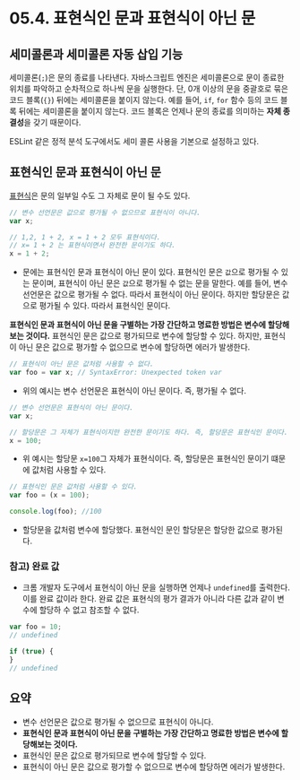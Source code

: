 # 05.4. 표현식인 문과 표현식이 아닌 문

## 세미콜론과 세미콜론 자동 삽입 기능

세미콜론(`;`)은 문의 종료를 나타낸다. 자바스크립트 엔진은 세미콜론으로 문이 종료한 위치를 파악하고 순차적으로 하나씩 문을 실행한다. 단, 0개 이상의 문을 중괄호로 묶은 코드 블록(`{}`) 뒤에는 세미콜론을 붙이지 않는다. 예를 들어, `if`, `for` 함수 등의 코드 블록 뒤에는 세미콜론을 붙이지 않는다. 코드 블록은 언제나 문의 종료를 의미하는 **자체 종결성**을 갖기 때문이다.

ESLint 같은 정적 분석 도구에서도 세미 콜론 사용을 기본으로 설정하고 있다.

## 표현식인 문과 표현식이 아닌 문

[표현식](https://github.com/ohtaekwon/Frontend-101/blob/main/JavaScript/DeepDive/05.%ED%91%9C%ED%98%84%EC%8B%9D%EA%B3%BC%20%EB%AC%B8/5.3\_%ED%91%9C%ED%98%84%EC%8B%9D%EA%B3%BC%20%EB%AC%B8.md)은 문의 일부일 수도 그 자체로 문이 될 수도 있다.

```js
// 변수 선언문은 값으로 평가될 수 없으므로 표현식이 아니다.
var x;

// 1,2, 1 + 2, x = 1 + 2 모두 표현식이다.
// x= 1 + 2 는 표현식이면서 완전한 문이기도 하다.
x = 1 + 2;
```

* 문에는 표현식인 문과 표현식이 아닌 문이 있다. 표현식인 문은 `값`으로 평가될 수 있는 문이며, 표현식이 아닌 문은 `값`으로 평가될 수 없는 문을 말한다. 예를 들어, 변수 선언문은 값으로 평가될 수 없다. 따라서 표현식이 아닌 문이다. 하지만 할당문은 값으로 평가될 수 있다. 따라서 표현식인 문이다.

**표현식인 문과 표현식이 아닌 문을 구별하는 가장 간단하고 명료한 방법은 변수에 할당해보는 것이다.** 표현식인 문은 값으로 평가되므로 변수에 할당할 수 있다. 하지만, 표현식이 아닌 문은 값으로 평가할 수 없으므로 변수에 할당하면 에러가 발생한다.

```js
// 표현식이 아닌 문은 값처럼 사용할 수 없다.
var foo = var x; // SyntaxError: Unexpected token var

```

* 위의 예시는 변수 선언문은 표현식이 아닌 문이다. 즉, 평가될 수 없다.

```js
// 변수 선언문은 표현식이 아닌 문이다.
var x;

// 할당문은 그 자체가 표현식이지만 완전한 문이기도 하다. 즉, 할당문은 표현식인 문이다.
x = 100;
```

* 위 예시는 할당문 `x=100`그 자체가 표현식이다. 즉, 할당문은 표현식인 문이기 떄문에 값처럼 사용할 수 있다.

```js
// 표현식인 문은 값처럼 사용할 수 있다.
var foo = (x = 100);

console.log(foo); //100
```

* 할당문을 값처럼 변수에 할당했다. 표현식인 문인 할당문은 할당한 값으로 평가된다.

### 참고) 완료 값

* 크롬 개발자 도구에서 표현식이 아닌 문을 실행하면 언제나 `undefined`를 출력한다. 이를 완료 값이라 한다. 완료 값은 표현식의 평가 결과가 아니라 다른 값과 같이 변수에 할당하 수 없고 참조할 수 없다.

```js
var foo = 10;
// undefined

if (true) {
}
// undefined
```

## 요약

* 변수 선언문은 값으로 평가될 수 없으므로 표현식이 아니다.
* **표현식인 문과 표현식이 아닌 문을 구별하는 가장 간단하고 명료한 방법은 변수에 할당해보는 것이다.**
* 표현식인 문은 값으로 평가되므로 변수에 할당할 수 있다.
* 표현식이 아닌 문은 값으로 평가할 수 없으므로 변수에 할당하면 에러가 발생한다.
